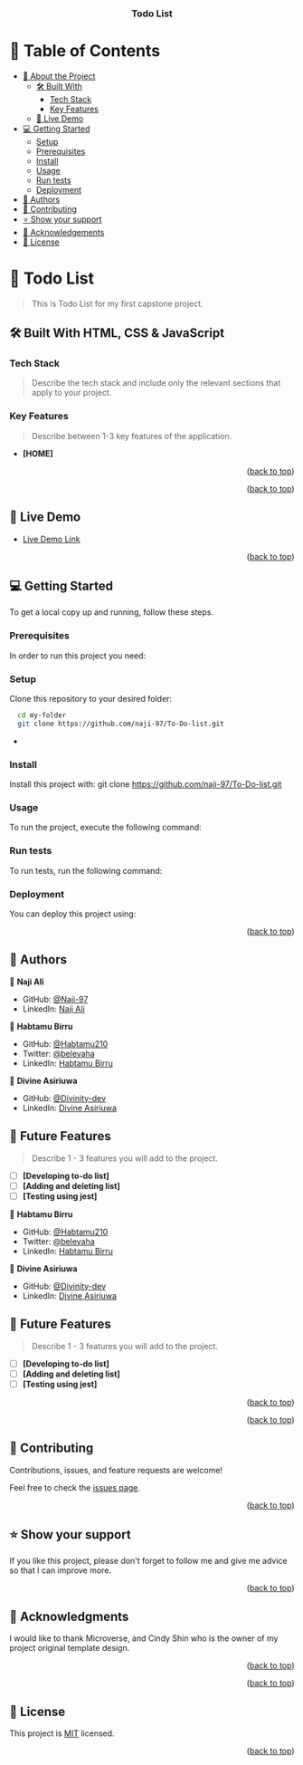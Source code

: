 <div align="center">

  
  <h3><b>Todo List</b></h3>

</div>

<!-- TABLE OF CONTENTS -->

# 📗 Table of Contents

- [📖 About the Project](#about-project)
  - [🛠 Built With](#built-with)
    - [Tech Stack](#tech-stack)
    - [Key Features](#key-features)
  - [🚀 Live Demo](#live-demo)
- [💻 Getting Started](#getting-started)
  - [Setup](#setup)
  - [Prerequisites](#prerequisites)
  - [Install](#install)
  - [Usage](#usage)
  - [Run tests](#run-tests)
  - [Deployment](#triangular_flag_on_post-deployment)
- [👥 Authors](#authors)
- [🤝 Contributing](#contributing)
- [⭐️ Show your support](#support)
- [🙏 Acknowledgements](#acknowledgements)
- [📝 License](#license)

<!-- PROJECT DESCRIPTION -->

# 📖 Todo List <a name="capstone-project"></a>

> This is Todo List for my first capstone project.
## 🛠 Built With <a name="built-with">HTML, CSS & JavaScript</a>

### Tech Stack <a name="tech-stack"></a>

> Describe the tech stack and include only the relevant sections that apply to your project.
<!-- Features -->
### Key Features <a name="key-features"></a>

> Describe between 1-3 key features of the application.
- **[HOME]**
<p align="right">(<a href="#readme-top">back to top</a>)</p>

<p align="right">(<a href="#readme-top">back to top</a>)</p>

<!-- LIVE DEMO -->

## 🚀 Live Demo <a name="live-demo"></a>

- [Live Demo Link](https://naji-97.github.io/To-Do-list/?)

<p align="right">(<a href="#readme-top">back to top</a>)</p>

<!-- GETTING STARTED -->

## 💻 Getting Started <a name="getting-started"></a>

To get a local copy up and running, follow these steps.

### Prerequisites

In order to run this project you need:

### Setup

Clone this repository to your desired folder:

```sh
  cd my-folder
  git clone https://github.com/naji-97/To-Do-list.git
```

-

### Install

Install this project with:
  git clone https://github.com/naji-97/To-Do-list.git

### Usage

To run the project, execute the following command:

<!--
Example command:
```sh
  rails server
```
--->

### Run tests

To run tests, run the following command:

<!--
Example command:
```sh
  bin/rails test test/models/article_test.rb
```
--->

### Deployment

You can deploy this project using:

<!--
Example:
```sh
```
 -->

<p align="right">(<a href="#readme-top">back to top</a>)</p>

<!-- AUTHORS -->

## 👥 Authors <a name="authors"></a>

👤 **Naji Ali**

- GitHub: [@Naji-97](https://github.com/naji-97/)
- LinkedIn: [Naji Ali](https://www.linkedin.com/in/naji-ali-329065/)

👤 **Habtamu Birru**
- GitHub: [@Habtamu210](https://github.com/Habtamu210)
- Twitter: [@beleyaha](https://twitter.com/beleyaha)
- LinkedIn: [Habtamu Birru](https://linkedin.com/in/habtamu-birru-4187ab20/)

👤 **Divine Asiriuwa**
- GitHub: [@Divinity-dev](https://github.com/Divinity-dev)
- LinkedIn: [Divine Asiriuwa](https://www.linkedin.com/in/divine-asiriuwa-a87227a3/)

<!-- FUTURE FEATURES -->

## 🔭 Future Features <a name="future-features"></a>

> Describe 1 - 3 features you will add to the project.


- [ ] **[Developing to-do list]**
- [ ] **[Adding and deleting list]**
- [ ] **[Testing using jest]**

👤 **Habtamu Birru**
- GitHub: [@Habtamu210](https://github.com/Habtamu210)
- Twitter: [@beleyaha](https://twitter.com/beleyaha)
- LinkedIn: [Habtamu Birru](https://linkedin.com/in/habtamu-birru-4187ab20/)

👤 **Divine Asiriuwa**
- GitHub: [@Divinity-dev](https://github.com/Divinity-dev)
- LinkedIn: [Divine Asiriuwa](https://www.linkedin.com/in/divine-asiriuwa-a87227a3/)

<!-- FUTURE FEATURES -->

## 🔭 Future Features <a name="future-features"></a>

> Describe 1 - 3 features you will add to the project.


- [ ] **[Developing to-do list]**
- [ ] **[Adding and deleting list]**
- [ ] **[Testing using jest]**

<p align="right">(<a href="#readme-top">back to top</a>)</p>

<p align="right">(<a href="#readme-top">back to top</a>)</p>

<!-- CONTRIBUTING -->

## 🤝 Contributing <a name="contributing"></a>

Contributions, issues, and feature requests are welcome!

Feel free to check the [issues page](../../issues/).

<p align="right">(<a href="#readme-top">back to top</a>)</p>

<!-- SUPPORT -->

## ⭐️ Show your support <a name="support"></a>

If you like this project, please don't forget to follow me and give me advice so that I can improve more.

<p align="right">(<a href="#readme-top">back to top</a>)</p>

<!-- ACKNOWLEDGEMENTS -->

## 🙏 Acknowledgments <a name="acknowledgements"></a>

I would like to thank Microverse, and Cindy Shin who is the owner of my project original template design.

<p align="right">(<a href="#readme-top">back to top</a>)</p>


<p align="right">(<a href="#readme-top">back to top</a>)</p>

<!-- LICENSE -->

## 📝 License <a name="license"></a>

This project is [MIT](./LICENSE.md) licensed.

<p align="right">(<a href="#readme-top">back to top</a>)</p>
